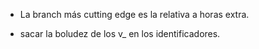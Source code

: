 * La branch más cutting edge es la relativa a horas extra.

* sacar la boludez de los v_ en los identificadores.
